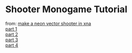 # Shooter Monogame Tutorial

from: [make a neon vector shooter in xna](https://github.com/MonoGame/MonoGame.Samples/tree/3.8.1/NeonShooter)  
[part 1](https://gamedevelopment.tutsplus.com/make-a-neon-vector-shooter-in-xna-basic-gameplay--gamedev-9859t)  
[part 2](https://gamedevelopment.tutsplus.com/make-a-neon-vector-shooter-in-xna-more-gameplay--gamedev-10103t)  
[part 3](https://gamedevelopment.tutsplus.com/make-a-neon-vector-shooter-in-xna-bloom-and-black-holes--gamedev-9877t)  
[part 4](https://gamedevelopment.tutsplus.com/make-a-neon-vector-shooter-in-xna-particle-effects--gamedev-10111t)  
